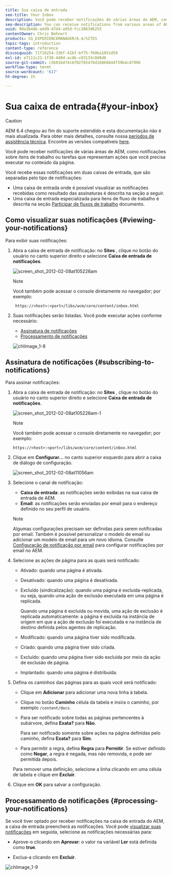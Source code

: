 ```yaml
---
title: Sua caixa de entrada
seo-title: Your Inbox
description: Você pode receber notificações de várias áreas de AEM, como notificações sobre itens de trabalho ou tarefas que representam ações que você precisa executar no conteúdo da página.
seo-description: You can receive notifications from various areas of AEM such as notification about work items or tasks that represent actions that you need to perform on page content.
uuid: 90a3b4db-add9-47d4-a95d-fcc3863d6255
contentOwner: Chris Bohnert
products: SG_EXPERIENCEMANAGER/6.4/SITES
topic-tags: introduction
content-type: reference
discoiquuid: 71f16254-336f-41bf-bf75-f69ba1051d59
exl-id: e7111c21-1f38-4d0d-ac4b-c83133c0d8d6
source-git-commit: c5b816d74c6f02f85476d16868844f39b4c47996
workflow-type: tm+mt
source-wordcount: '617'
ht-degree: 1%

---
```


# Sua caixa de entrada{#your-inbox}

>[!CAUTION]
>
>AEM 6.4 chegou ao fim do suporte estendido e esta documentação não é mais atualizada. Para obter mais detalhes, consulte nossa [períodos de assistência técnica](https://helpx.adobe.com/br/support/programs/eol-matrix.html). Encontre as versões compatíveis [here](https://experienceleague.adobe.com/docs/).

Você pode receber notificações de várias áreas de AEM, como notificações sobre itens de trabalho ou tarefas que representam ações que você precisa executar no conteúdo da página.

Você recebe essas notificações em duas caixas de entrada, que são separadas pelo tipo de notificações:

* Uma caixa de entrada onde é possível visualizar as notificações recebidas como resultado das assinaturas é descrita na seção a seguir.
* Uma caixa de entrada especializada para itens de fluxo de trabalho é descrita na seção [Participar de fluxos de trabalho](/help/sites-classic-ui-authoring/classic-workflows-participating.md) documento.

## Como visualizar suas notificações {#viewing-your-notifications}

Para exibir suas notificações:

1. Abra a caixa de entrada de notificação: no **Sites** , clique no botão do usuário no canto superior direito e selecione **Caixa de entrada de notificações**.

   ![screen_shot_2012-02-08at105226am](assets/screen_shot_2012-02-08at105226am.png)

   >[!NOTE]
   >
   >Você também pode acessar o console diretamente no navegador; por exemplo:
   >
   >` https://<host>:<port>/libs/wcm/core/content/inbox.html`

1. Suas notificações serão listadas. Você pode executar ações conforme necessário:

   * [Assinatura de notificações](#subscribing-to-notifications)
   * [Processamento de notificações](#processing-your-notifications)

   ![chlimage_1-8](assets/chlimage_1-8.jpeg)

## Assinatura de notificações {#subscribing-to-notifications}

Para assinar notificações:

1. Abra a caixa de entrada de notificação: no **Sites** , clique no botão do usuário no canto superior direito e selecione **Caixa de entrada de notificações**.

   ![screen_shot_2012-02-08at105226am-1](assets/screen_shot_2012-02-08at105226am-1.png)

   >[!NOTE]
   >
   >Você também pode acessar o console diretamente no navegador; por exemplo:
   >
   >`https://<host>:<port>/libs/wcm/core/content/inbox.html`

1. Clique em **Configurar...** no canto superior esquerdo para abrir a caixa de diálogo de configuração.

   ![screen_shot_2012-02-08at11056am](assets/screen_shot_2012-02-08at111056am.png)

1. Selecione o canal de notificação:

   * **Caixa de entrada**: as notificações serão exibidas na sua caixa de entrada de AEM.
   * **Email**: as notificações serão enviadas por email para o endereço definido no seu perfil de usuário.

   >[!NOTE]
   >
   >Algumas configurações precisam ser definidas para serem notificadas por email. Também é possível personalizar o modelo de email ou adicionar um modelo de email para um novo idioma. Consulte [Configuração de notificação por email](/help/sites-administering/notification.md#configuringemailnotification) para configurar notificações por email no AEM.

1. Selecione as ações de página para as quais será notificado:

   * Ativado: quando uma página é ativada.
   * Desativado: quando uma página é desativada.
   * Excluído (sindicalização): quando uma página é excluída-replicada, ou seja, quando uma ação de exclusão executada em uma página é replicada.

      Quando uma página é excluída ou movida, uma ação de exclusão é replicada automaticamente: a página é excluída na instância de origem em que a ação de exclusão foi executada e na instância de destino definida pelos agentes de replicação.

   * Modificado: quando uma página tiver sido modificada.
   * Criado: quando uma página tiver sido criada.
   * Excluído: quando uma página tiver sido excluída por meio da ação de exclusão de página.
   * Implantado: quando uma página é distribuída.

1. Defina os caminhos das páginas para as quais você será notificado:

   * Clique em **Adicionar** para adicionar uma nova linha à tabela.
   * Clique no botão **Caminho** célula da tabela e insira o caminho, por exemplo `/content/docs`.
   * Para ser notificado sobre todas as páginas pertencentes à subárvore, defina **Exata?** para **Não**.

      Para ser notificado somente sobre ações na página definidas pelo caminho, defina **Exata?** para **Sim**.

   * Para permitir a regra, defina **Regra** para **Permitir**. Se estiver definido como **Negar**, a regra é negada, mas não removida, e pode ser permitida depois.

   Para remover uma definição, selecione a linha clicando em uma célula de tabela e clique em **Excluir**.

1. Clique em **OK** para salvar a configuração.

## Processamento de notificações {#processing-your-notifications}

Se você tiver optado por receber notificações na caixa de entrada do AEM, a caixa de entrada preencherá as notificações. Você pode [visualizar suas notificações](#viewing-your-notifications) em seguida, selecione as notificações necessárias para:

* Aprove-o clicando em **Aprovar**: o valor na variável **Ler** está definida como **true**.

* Exclua-a clicando em **Excluir**.

![chlimage_1-9](assets/chlimage_1-9.jpeg)
